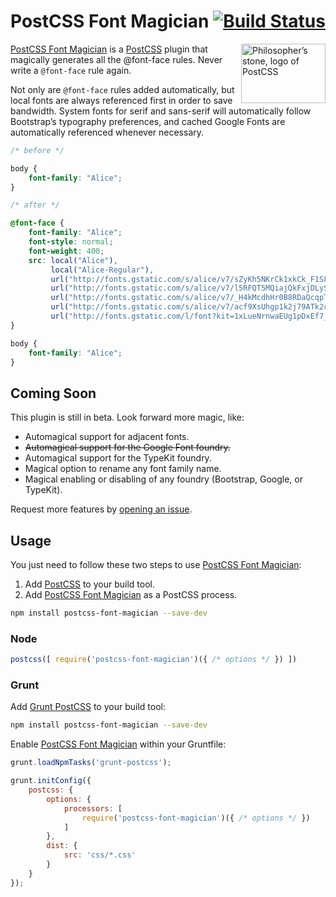 # PostCSS Font Magician [![Build Status][ci-img]][ci]

<img align="right" width="135" height="95" src="http://postcss.github.io/postcss/logo-leftp.png" title="Philosopher’s stone, logo of PostCSS">

[PostCSS Font Magician] is a [PostCSS] plugin that magically generates all the @font-face rules. Never write a `@font-face` rule again.

Not only are `@font-face` rules added automatically, but local fonts are always referenced first in order to save bandwidth. System fonts for serif and sans-serif will automatically follow Bootstrap’s typography preferences, and cached Google Fonts are automatically referenced whenever necessary.

```css
/* before */

body {
    font-family: "Alice";
}

/* after */

@font-face {
    font-family: "Alice";
    font-style: normal;
    font-weight: 400;
    src: local("Alice"),
         local("Alice-Regular"),
         url("http://fonts.gstatic.com/s/alice/v7/sZyKh5NKrCk1xkCk_F1S8A.eot?") format("eot"),
         url("http://fonts.gstatic.com/s/alice/v7/l5RFQT5MQiajQkFxjDLySg.woff2") format("woff2"),
         url("http://fonts.gstatic.com/s/alice/v7/_H4kMcdhHr0B8RDaQcqpTA.woff") format("woff"),
         url("http://fonts.gstatic.com/s/alice/v7/acf9XsUhgp1k2j79ATk2cw.ttf") format("truetype"),
         url("http://fonts.gstatic.com/l/font?kit=1xLueNrnwaEUg1pDxEf7_A&skey=8a351bda90f672d8#Alice") format("svg")
}

body {
    font-family: "Alice";
}
```

## Coming Soon

This plugin is still in beta. Look forward more magic, like:

- Automagical support for adjacent fonts.
- <s>Automagical support for the Google Font foundry.</s> 
- Automagical support for the TypeKit foundry.
- Magical option to rename any font family name.
- Magical enabling or disabling of any foundry (Bootstrap, Google, or TypeKit).

Request more features by [opening an issue].

## Usage

You just need to follow these two steps to use [PostCSS Font Magician]:

1. Add [PostCSS] to your build tool.
2. Add [PostCSS Font Magician] as a PostCSS process.

```sh
npm install postcss-font-magician --save-dev
```

### Node

```js
postcss([ require('postcss-font-magician')({ /* options */ }) ])
```

### Grunt

Add [Grunt PostCSS] to your build tool:

```sh
npm install postcss-font-magician --save-dev
```

Enable [PostCSS Font Magician] within your Gruntfile:

```js
grunt.loadNpmTasks('grunt-postcss');

grunt.initConfig({
    postcss: {
        options: {
            processors: [
                require('postcss-font-magician')({ /* options */ })
            ]
        },
        dist: {
            src: 'css/*.css'
        }
    }
});
```

[ci]: https://travis-ci.org/jonathantneal/postcss-font-magician
[ci-img]: https://travis-ci.org/jonathantneal/postcss-font-magician.svg
[opening an issue]: https://github.com/jonathantneal/postcss-font-magician/issues
[Grunt PostCSS]: https://github.com/nDmitry/grunt-postcss
[PostCSS]: https://github.com/postcss/postcss
[PostCSS Font Magician]: https://github.com/jonathantneal/postcss-font-magician
